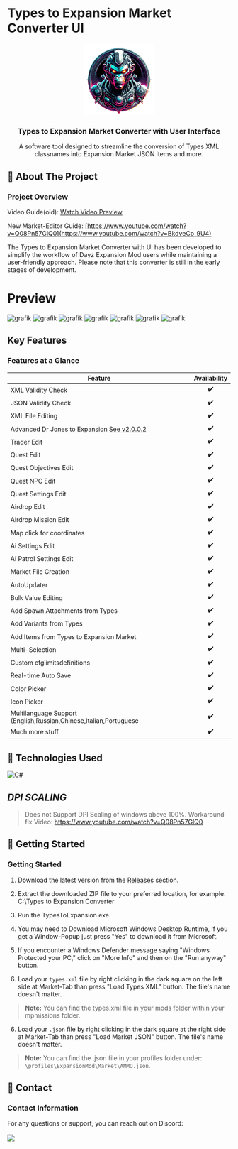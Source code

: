 # Types to Expansion Market Converter UI
<p align="center">
  <a href="https://github.com/Ninjin89/Types-to-Expansion-Market-Converter-UI">
    <img src="https://github.com/Ninjin89/Types-to-Expansion-Market-Converter-UI/blob/main/previews/icon2.png?raw=true" alt="Logo" width="160" height="160">
  </a>
</p>

<h3 align="center">Types to Expansion Market Converter with User Interface</h3>

<p align="center">A software tool designed to streamline the conversion of Types XML classnames into Expansion Market JSON items and more.</p>


## :beginner: About The Project
### Project Overview

Video Guide(old):
[Watch Video Preview](https://www.youtube.com/watch?v=Q08Pn57GlQ0)

New Market-Editor Guide: 
[https://www.youtube.com/watch?v=Q08Pn57GlQ0](https://www.youtube.com/watch?v=BkdveCo_9U4)


The Types to Expansion Market Converter with UI has been developed to simplify the workflow of Dayz Expansion Mod users while maintaining a user-friendly approach. Please note that this converter is still in the early stages of development.

# Preview
![grafik](https://github.com/Ninjin89/Types-to-Expansion-Market-Converter-UI/assets/25750563/7ff8908a-9e76-4fb9-8589-946475c6bebf)
![grafik](https://github.com/Ninjin89/Types-to-Expansion-Market-Converter-UI/assets/25750563/30f16613-996c-4432-87fa-5a7790d1ba8b)
![grafik](https://github.com/Ninjin89/Types-to-Expansion-Market-Converter-UI/assets/25750563/190d86aa-14cb-452f-b967-9512a4a03fbc)
![grafik](https://github.com/Ninjin89/Types-to-Expansion-Market-Converter-UI/assets/25750563/201aeb63-5797-4283-bc79-ae18ee1c9589)
![grafik](https://github.com/Ninjin89/Types-to-Expansion-Market-Converter-UI/assets/25750563/738e0e82-b0c0-4d9a-bde9-83b2e6c560e4)
![grafik](https://github.com/Ninjin89/Types-to-Expansion-Market-Converter-UI/assets/25750563/f2580541-05fd-4cb0-b693-4caf06cfd695)
![grafik](https://github.com/Ninjin89/Types-to-Expansion-Market-Converter-UI/assets/25750563/84583993-68bb-4664-88d3-b8587aa2e7d4)






## Key Features
### Features at a Glance

| Feature                        | Availability |
| ------------------------------- | :----------: |
| XML Validity Check             |      ✔️      |
| JSON Validity Check            |      ✔️      |
| XML File Editing             |      ✔️      |
| Advanced Dr Jones to Expansion [See v2.0.0.2](https://github.com/Ninjin89/Types-to-Expansion-Market-Converter-UI/releases/tag/v2.0.0.2)|   ✔️ |
| Trader Edit |   ✔️ |
| Quest Edit |  ✔️ |
| Quest Objectives Edit  | ✔️  |
| Quest NPC Edit  | ✔️  |
| Quest Settings Edit  | ✔️  |
| Airdrop Edit |  ✔️ |
| Airdrop Mission Edit |  ✔️ |
| Map click for coordinates |  ✔️ |
| Ai Settings Edit |  ✔️ |
| Ai Patrol Settings Edit |  ✔️ |
| Market File Creation |   ✔️ |
| AutoUpdater | ✔️  |
| Bulk Value Editing             |      ✔️      |
| Add Spawn Attachments from Types |    ✔️      |
| Add Variants from Types        |      ✔️      |
| Add Items from Types to Expansion Market |  ✔️  |
| Multi-Selection                |      ✔️      |
| Custom cfglimitsdefinitions               |      ✔️      |
| Real-time Auto Save            |      ✔️      |
| Color Picker |   ✔️ |
| Icon Picker |   ✔️ |
| Multilanguage Support (English,Russian,Chinese,Italian,Portuguese |   ✔️ |
| Much more stuff |   ✔️ |





## :nut_and_bolt: Technologies Used

![C#](https://img.shields.io/badge/c%23-%23239120.svg?style=for-the-badge&logo=c-sharp&logoColor=white)






## *DPI SCALING*
> Does not Support DPI Scaling of windows above 100%.
Workaround fix Video: https://www.youtube.com/watch?v=Q08Pn57GlQ0


## :notebook: Getting Started
### Getting Started

1. Download the latest version from the [Releases](https://github.com/Ninjin89/Types-to-Expansion-Market-Converter-UI/releases) section.

2. Extract the downloaded ZIP file to your preferred location, for example:
C:\Types to Expansion Converter

3. Run the TypesToExpansion.exe.

4. You may need to Download Microsoft Windows Desktop Runtime, if you get a Window-Popup just press "Yes" to download it from Microsoft.

6. If you encounter a Windows Defender message saying "Windows Protected your PC," click on "More Info" and then on the "Run anyway" button.

7. Load your `types.xml` file by right clicking in the dark square on the left side at Market-Tab than press "Load Types XML" button. The file's name doesn't matter.

> **Note:** You can find the types.xml file in your mods folder within your mpmissions folder.

6. Load your `.json` file by right clicking in the dark square at the right side at Market-Tab than press "Load Market JSON" button. The file's name doesn't matter.

> **Note:** You can find the .json file in your profiles folder under:
`\profiles\ExpansionMod\Market\AMMO.json`.


## :rocket: Contact
### Contact Information

For any questions or support, you can reach out on Discord:
<br></br>
<a href="https://discord.gg/mEPT9KNSxs"><img src="https://amplication.com/images/discord_banner_purple.svg" /></a>



<!-- MARKDOWN LINKS & IMAGES -->
<!-- https://www.markdownguide.org/basic-syntax/#reference-style-links -->
[contributors-shield]: https://img.shields.io/github/contributors/github_username/repo_name.svg?style=for-the-badge
[contributors-url]: https://github.com/github_username/repo_name/graphs/contributors
[forks-shield]: https://img.shields.io/github/forks/github_username/repo_name.svg?style=for-the-badge
[forks-url]: https://github.com/github_username/repo_name/network/members
[stars-shield]: https://img.shields.io/github/stars/github_username/repo_name.svg?style=for-the-badge
[stars-url]: https://github.com/github_username/repo_name/stargazers
[issues-shield]: https://img.shields.io/github/issues/github_username/repo_name.svg?style=for-the-badge
[issues-url]: https://github.com/github_username/repo_name/issues
[license-shield]: https://img.shields.io/github/license/github_username/repo_name.svg?style=for-the-badge
[license-url]: https://github.com/github_username/repo_name/blob/master/LICENSE.txt
[linkedin-shield]: https://img.shields.io/badge/-LinkedIn-black.svg?style=for-the-badge&logo=linkedin&colorB=555
[linkedin-url]: https://linkedin.com/in/linkedin_username
[product-screenshot]: https://github.com/Ninjin89/Types-to-Expansion-Market-Converter-UI/blob/main/previews/1.2preview.gif?raw=true
[Next.js]: https://img.shields.io/badge/next.js-000000?style=for-the-badge&logo=nextdotjs&logoColor=white
[Next-url]: https://nextjs.org/
[React.js]: https://img.shields.io/badge/React-20232A?style=for-the-badge&logo=react&logoColor=61DAFB
[React-url]: https://reactjs.org/
[Vue.js]: https://img.shields.io/badge/Vue.js-35495E?style=for-the-badge&logo=vuedotjs&logoColor=4FC08D
[Vue-url]: https://vuejs.org/
[Angular.io]: https://img.shields.io/badge/Angular-DD0031?style=for-the-badge&logo=angular&logoColor=white
[Angular-url]: https://angular.io/
[Svelte.dev]: https://img.shields.io/badge/Svelte-4A4A55?style=for-the-badge&logo=svelte&logoColor=FF3E00
[Svelte-url]: https://svelte.dev/
[Laravel.com]: https://img.shields.io/badge/Laravel-FF2D20?style=for-the-badge&logo=laravel&logoColor=white
[Laravel-url]: https://laravel.com
[Bootstrap.com]: https://img.shields.io/badge/Bootstrap-563D7C?style=for-the-badge&logo=bootstrap&logoColor=white
[Bootstrap-url]: https://getbootstrap.com
[JQuery.com]: https://img.shields.io/badge/jQuery-0769AD?style=for-the-badge&logo=jquery&logoColor=white
